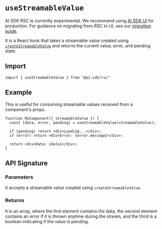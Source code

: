 # `useStreamableValue`

AI SDK RSC is currently experimental. We recommend using [AI SDK
UI](../../ai-sdk-ui/overview.md) for production. For guidance on migrating from
RSC to UI, see our [migration guide](../../ai-sdk-rsc/migrating-to-ui.md).

It is a React hook that takes a streamable value created using [`createStreamableValue`](create-streamable-value.md) and returns the current value, error, and pending state.

## Import

```
import { useStreamableValue } from "@ai-sdk/rsc"
```

## Example

This is useful for consuming streamable values received from a component's props.

```tsx
function MyComponent({ streamableValue }) {
  const [data, error, pending] = useStreamableValue(streamableValue);

  if (pending) return <div>Loading...</div>;
  if (error) return <div>Error: {error.message}</div>;

  return <div>Data: {data}</div>;
}
```

## API Signature

### Parameters

It accepts a streamable value created using `createStreamableValue`.

### Returns

It is an array, where the first element contains the data, the second element contains an error if it is thrown anytime during the stream, and the third is a boolean indicating if the value is pending.

